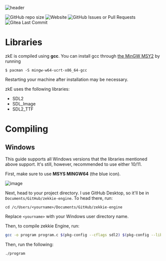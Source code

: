 ![header](https://github.com/user-attachments/assets/9b5236b7-a3ff-433b-ad26-b5eb591aa500)

![GitHub repo size](https://img.shields.io/github/repo-size/zekticezy/zekkie-engine) ![Website](https://img.shields.io/website?url=https%3A%2F%2Fengine.zekkie.dev) ![GitHub Issues or Pull Requests](https://img.shields.io/github/issues/zekticezy/zekkie-engine) ![Gitea Last Commit](https://img.shields.io/gitea/last-commit/zekticezy/zekkie-engine)




# Libraries
zkE is compiled using **gcc**. You can install gcc through [the MinGW MSY2](https://www.msys2.org/) by running
```
$ pacman -S mingw-w64-ucrt-x86_64-gcc
```
Restarting your machine after installation may be necessary.

zkE uses the following libraries:
- SDL2
- SDL_Image
- SDL2_TTF

# Compiling
## Windows
This guide supports all Windows versions that the libraries mentioned above support. It's still, however, recommended to use either 10/11.

First, make sure to use **MSYS MINGW64** (the blue icon).

![image](https://github.com/user-attachments/assets/2dd38a82-c858-4f75-9fdf-d0e59361a13b)

Next, head to your project directory. I use GitHub Desktop, so it'll be in `Documents/GitHub/zekkie-engine`. To head there, run:
```
cd /c/Users/<yourname>/Documents/GitHub/zekkie-engine
```
Replace `<yourname>` with your Windows user directory name.

Then, to compile zekkie Engine, run:
```bash
gcc -o program program.c $(pkg-config --cflags sdl2) $(pkg-config --libs sdl2) $(pkg-config --cflags sdl2_image) $(pkg-config --libs sdl2_image) $(pkg-config --cflags sdl2_ttf) $(pkg-config --libs sdl2_ttf) -Wl,-subsystem,console
```

Then, run the following:
```
./program
```
